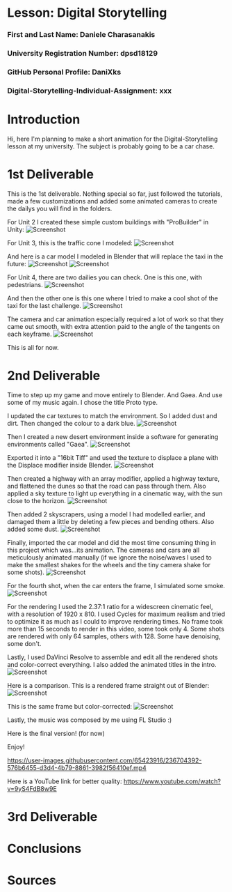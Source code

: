 # Lesson: Digital Storytelling

### First and Last Name: Daniele Charasanakis
### University Registration Number: dpsd18129
### GitHub Personal Profile: DaniXks
### Digital-Storytelling-Individual-Assignment: xxx

# Introduction
Hi, here I'm planning to make a short animation for the Digital-Storytelling lesson at my university.
The subject is probably going to be a car chase.

# 1st Deliverable
This is the 1st deliverable. Nothing special so far, just followed the tutorials, made a few customizations and added some animated cameras to create the dailys you will find in the folders.

For Unit 2 I created these simple custom buildings with "ProBuilder" in Unity:
![Screenshot](pictures/Capture_903.png)

For Unit 3, this is the traffic cone I modeled:
![Screenshot](pictures/Capture_904.png)

And here is a car model I modeled in Blender that will replace the taxi in the future:
![Screenshot](pictures/Capture_908.png)
![Screenshot](pictures/Capture_907.png)

For Unit 4, there are two dailies you can check. One is this one, with pedestrians.
![Screenshot](pictures/Capture_905.png)

And then the other one is this one where I tried to make a cool shot of the taxi for the last challenge.
![Screenshot](pictures/Capture_899.png)

The camera and car animation especially required a lot of work so that they came out smooth, with extra attention paid to the angle of the tangents on each keyframe.
![Screenshot](pictures/Capture_906.png)

This is all for now.

# 2nd Deliverable

Time to step up my game and move entirely to Blender. And Gaea.
And use some of my music again.
I chose the title Proto type.

I updated the car textures to match the environment. So I added dust and dirt. Then changed the colour to a dark blue.
![Screenshot](pictures/Capture_911.png)

Then I created a new desert environment inside a software for generating environments called "Gaea".
![Screenshot](pictures/Capture_912.png)

Exported it into a "16bit Tiff" and used the texture to displace a plane with the Displace modifier inside Blender.
![Screenshot](pictures/Capture_913.png)

Then created a highway with an array modifier, applied a highway texture, and flattened the dunes so that the road can pass through them.
Also applied a sky texture to light up everything in a cinematic way, with the sun close to the horizon.
![Screenshot](pictures/Capture_914.png)

Then added 2 skyscrapers, using a model I had modelled earlier, and damaged them a little by deleting a few pieces and bending others. Also added some dust.
![Screenshot](pictures/Capture_915.png)

Finally, imported the car model and did the most time consuming thing in this project which was...its animation.
The cameras and cars are all meticulously animated manually (if we ignore the noise/waves I used to make the smallest shakes for the wheels and the tiny camera shake for some shots).
![Screenshot](pictures/Capture_916.png)

For the fourth shot, when the car enters the frame, I simulated some smoke.
![Screenshot](pictures/Capture_917.png)

For the rendering I used the 2.37:1 ratio for a widescreen cinematic feel, with a resolution of 1920 x 810.
I used Cycles for maximum realism and tried to optimize it as much as I could to improve rendering times. No frame took more than 15 seconds to render in this video, some took only 4. Some shots are rendered with only 64 samples, others with 128. Some have denoising, some don't.

Lastly, I used DaVinci Resolve to assemble and edit all the rendered shots and color-correct everything. I also added the animated titles in the intro.
![Screenshot](pictures/Capture_919.png)

Here is a comparison.
This is a rendered frame straight out of Blender:
![Screenshot](pictures/358_Cam06_No-CC.png)

This is the same frame but color-corrected:
![Screenshot](pictures/358_Cam06_CC.png)

Lastly, the music was composed by me using FL Studio :)

Here is the final version! (for now) 

Enjoy!


https://user-images.githubusercontent.com/65423916/236704392-576b6455-d3d4-4b79-8861-3982f56410ef.mp4


Here is a YouTube link for better quality: https://www.youtube.com/watch?v=9yS4FdB8w9E



# 3rd Deliverable


# Conclusions


# Sources
